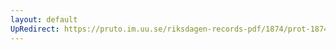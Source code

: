 ```yaml
---
layout: default
UpRedirect: https://pruto.im.uu.se/riksdagen-records-pdf/1874/prot-1874--fk--509/prot-1874--fk--509_037.pdf
---
```

